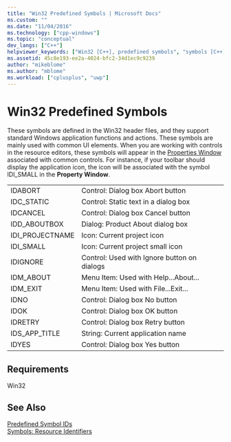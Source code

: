 ```yaml
---
title: "Win32 Predefined Symbols | Microsoft Docs"
ms.custom: ""
ms.date: "11/04/2016"
ms.technology: ["cpp-windows"]
ms.topic: "conceptual"
dev_langs: ["C++"]
helpviewer_keywords: ["Win32 [C++], predefined symbols", "symbols [C++], Win32 predefined", "Windows API [C++], predefined symbols"]
ms.assetid: 45c8e193-ee2a-4024-bfc2-34d1ec9c9239
author: "mikeblome"
ms.author: "mblome"
ms.workload: ["cplusplus", "uwp"]
---
```

# Win32 Predefined Symbols

These symbols are defined in the Win32 header files, and they support standard Windows application functions and actions. These symbols are mainly used with common UI elements. When you are working with controls in the resource editors, these symbols will appear in the [Properties Window](/visualstudio/ide/reference/properties-window) associated with common controls. For instance, if your toolbar should display the application icon, the icon will be associated with the symbol IDI_SMALL in the **Property Window**.

|||
|-|-|
|IDABORT|Control: Dialog box Abort button|
|IDC_STATIC|Control: Static text in a dialog box|
|IDCANCEL|Control: Dialog box Cancel button|
|IDD_ABOUTBOX|Dialog: Product About dialog box|
|IDI_PROJECTNAME|Icon: Current project icon|
|IDI_SMALL|Icon: Current project small icon|
|IDIGNORE|Control: Used with Ignore button on dialogs|
|IDM_ABOUT|Menu Item: Used with Help...About...|
|IDM_EXIT|Menu Item: Used with File...Exit...|
|IDNO|Control: Dialog box No button|
|IDOK|Control: Dialog box OK button|
|IDRETRY|Control: Dialog box Retry button|
|IDS_APP_TITLE|String: Current application name|
|IDYES|Control: Dialog box Yes button|

## Requirements

Win32

## See Also

[Predefined Symbol IDs](../windows/predefined-symbol-ids.md)<br/>
[Symbols: Resource Identifiers](../windows/symbols-resource-identifiers.md)